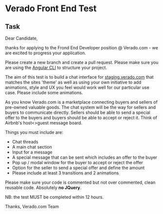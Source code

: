 # Verado Front End Test

## Task

Dear Candidate, 

thanks for applying to the Frond End Developer position @ Verado.com - we are excited to progress your application. 

Please create a new branch and create a pull request. Please make sure you are using the [Angular CLI](https://cli.angular.io/) to structure your project.

The aim of this test is to build a chat interface for [staging.verado.com](https://staging.verado.com) that matches the sites 'theme' as well as using your own initiative to add animations, style and UX you feel would work well for our particular use case. Please include some animations.

As you know Verado.com is a marketplace connecting buyers and sellers of pre-owned valuable goods. The chat system will be the way for sellers and buyers to communicate directly. Sellers should be able to send a special offer to the buyers and buyers should be able to accept or reject it. Think of Airbnb's host<>guest message board. 

Things you must include are:

* Chat threads
* A main chat section
* Input for a message
* A special message that can be sent which includes an offer to the buyer
* Pop up / modal window for the buyer to accept or reject the offer
* Option for the seller to send a special offer and define the amount
* Please include at least 3 transitions and 2 animations

Please make sure your code is commented but not over commented, clean reusable code. Absolutely **no JQuery**.

NB: the test MUST be completed within 12 hours. 

Thanks, 
Verado.com Team

